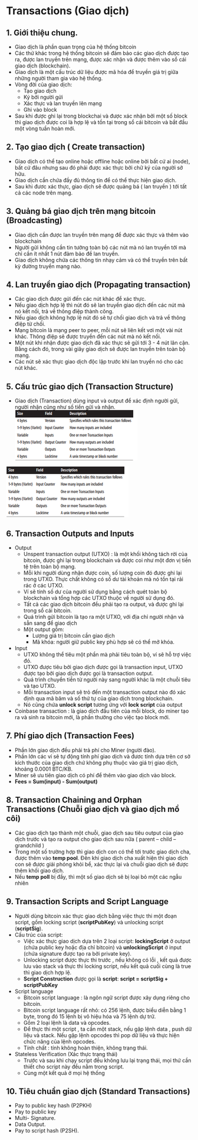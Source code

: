 # Transactions (Giao dịch)

## 1. Giới thiệu chung.
* Giao dịch là phần quan trọng của hệ thống bitcoin
* Các thứ khác trong hệ thống bitcoin sẽ đảm bảo các giao dịch được tạo ra, được lan truyền trên mạng, được xác nhận và được thêm vào sổ cái giao dịch (blockchain).
* Giao dịch là một cấu trúc dữ liệu được mã hóa để truyền giá trị giữa những người tham gia vào hệ thống.
* Vòng đời của giao dịch:
    - Tạo giao dịch
    - Ký bởi người gửi
    - Xác thực và lan truyền lên mạng
    - Ghi vào block
* Sau khi được ghi lại trong blockchai và được xác nhận bởi một số block thì giao dịch được coi là hợp lệ và tồn tại trong sổ cái bitcoin và bắt đầu một vòng tuần hoàn mới.

## 2. Tạo giao dịch ( Create transaction)
* Giao dịch có thể tạo online hoặc offline hoặc online bởi bất cứ ai (node), bất cứ đâu nhưng sau đó phải được xác thực bởi chữ ký của người sở hữu.
* Giao dịch cần chứa đầy đủ thông tin để có thể thực hiện giao dịch.
* Sau khi đươc xác thực, giao dịch sẽ được quảng bá ( lan truyền ) tới tất cả các node trên mạng.

## 3. Quảng bá giao dịch trên mạng bitcoin (Broadcasting)
* Giao dịch cần được lan truyền trên mạng để được xác thực và thêm vào blockchain
* Người gửi không cần tin tưởng toàn bộ các nút mà nó lan truyền tới mà chỉ cần ít nhất 1 nút đảm bảo đề lan truyền. 
* Giao dịch không chứa các thông tin nhạy cảm và có thể truyền trên bất kỳ đường truyền mạng nào.

## 4. Lan truyền giao dịch (Propagating transaction)
* Các giao dịch được gửi đến các nút khác để xác thực.
* Nếu giao dịch hợp lệ thì nút đó sẽ lan truyền giao dịch đến các nút mà nó kết nối, trả về thông điệp thành công.
* Nếu giao dịch không hợp lệ nút đó sẽ tự chối giao dịch và trả về thông điệp từ chối.
* Mạng bitcoin là mạng peer to peer, mỗi nút sẽ liên kết vơi một vài nút khác. Thông điệp sẽ được truyền đến các nút mà nó kết nối.
* Một nút khi nhận được giao dịch đã xác thực sẽ gửi tới 3 - 4 nút lân cận. Bằng cách đó, trong vài giây giao dịch sẽ được lan truyền trên toàn bộ mạng.
* Các nút sẽ xác thực giao dịch độc lập trước khi lan truyền nó cho các nút khác.

## 5. Cấu trúc giao dịch (Transaction Structure)
* Giao dịch (Transaction) dùng input và output để xác định người gửi, người nhận cũng như số tiền gửi và nhận.
![Transaction Structure](image/structure_transaction1.png)

![Transaction Structure](image/structure_transaction1.png)

## 6. Transaction Outputs and Inputs
* Output
    - Unspent transaction output (UTXO)  : là một khối không tách rời của bitcoin, được ghi lại trong blockchain và được coi như một đơn vị tiền tệ trên toàn bộ mạng.
    -  Mỗi khi người dùng nhận được coin, số lượng coin đó được ghi lại trong UTXO. Thực chất không có số dư tài khoản mà nó tồn tại rải rác ở các UTXO.
    - Ví sẽ tính số dư của người sử dụng bằng cách quét toàn bộ blockchain và tổng hợp các UTXO thuộc về người sử dụng đó.
    - Tất cả các giao dịch bitcoin đều phải tạo ra output, và được ghi lại trong sổ cái bitcoin. 
    - Quá trình gửi bitcoin là tạo ra một UTXO, với địa chỉ người nhận và sẵn sang để giao dịch
    - Một output gồm: 
        + Lượng giá trị bitcoin cần giao dịch
        + Mã khóa: người giữ public key phù hợp sẽ có thể mở khóa.
* Input
    - UTXO không thể tiêu một phần mà phải tiêu toàn bộ, ví sẽ hỗ trợ việc đó.
    - UTXO được tiêu bởi giao dịch được gọi là transaction input, UTXO được tạo bởi giao dịch được gọi là transaction output.
    - Quá trình chuyển tiền từ người này sang người khác là một chuỗi tiêu và tạo UTXO.
    - Mỗi transaction input sẽ trỏ đến một transaction output nào đó xác định qua mã băm và số thứ tự của giao dịch trong blockchain.
    - Nó cũng chứa **unlock script** tương ứng với **lock script** của output
* Coinbase transaction : là giao dịch đầu tiên của mỗi block, do miner tạo ra và sinh ra bitcoin mới, là phần thưởng cho việc tạo block mới.

## 7. Phí giao dịch (Transaction Fees)
* Phần lớn giao dịch đều phải trả phí cho Miner (người đào).
* Phần lớn các ví sẽ tự động tính phí giao dịch và đươc tính dựa trên cơ sở kích thước của giao dịch chứ không phụ thuộc vào giá trị giao dịch, khoảng 0.0001 BTC/KB.
* Miner sẽ ưu tiên giao dịch có phí để thêm vào giao dịch vào block.
* **Fees = Sum(input) - Sum(output)**

## 8. Transaction Chaining and Orphan Transactions (Chuỗi giao dịch và giao dịch mồ côi)
* Các giao dịch tạo thành một chuỗi, giao dịch sau tiêu output của giao dịch trước và tạo ra output cho giao dịch sau nữa ( parent – child – grandchild )
* Trong một số trường hợp thì giao dịch con có thể tới trước giao dịch cha, được thêm vào **temp pool**. Đên khi giao dịch cha xuất hiện thì giao dịch con sẽ được giải phóng khỏi bể, xác thực lại và chuỗi giao dịch sẽ được thêm khối giao dịch.
* Nếu **temp poll** bị đầy, thì một số giao dịch sẽ bị loại bỏ một các ngẫu nhiên

## 9. Transaction Scripts and Script Language
* Người dùng bitcoin xác thực giao dịch bằng việc thực thi một đoạn script, gồm locking  script (**scriptPubKey**) và unlocking script (**scriptSig**).
* Cấu trúc của script:
    - Việc xác thực giao dịch dựa trên 2 loại script: **lockingScript** ở output (chứa public key hoặc địa chỉ bitcoin) và **unlockingScript** ở input (chứa signature được tạo ra bởi private key).
    - Unlocking script được thực thi trước , nếu không có lỗi , kết quả được lưu vào stack và thực thi locking script, nếu kết quả cuối cùng là true thì giao dịch hợp lệ.
    - **Script Construction** được gọi là **script**: **script = scriptSig + scriptPubKey**
* Script language
    - Bitcoin script language : là ngôn ngữ script được xây dụng riêng cho bitcoin.
    - Bitcoin script language rất nhỏ: có 256 lệnh, được biểu diễn bằng 1 byte, trong đó 15 lệnh bị vô hiệu hóa và 75 lệnh dự trữ.
    - Gồm 2 loại lệnh là data và opcodes.
    - Để thực thi một script , ta cần một stack, nếu gặp lệnh data , push dữ liệu và stack. Nếu gặp lệnh opcodes thì pop dữ liệu và thực hiện chức năng của lệnh opcodes.
    - Tính chất : tính không hoàn thiện, không trạng thái.
* Stateless Verification (Xác thực trạng thái)
    - Trước và sau khi chạy script đều không lưu lại trạng thái, mọi thứ cần thiết cho script này đều nằm trong script.
    - Cùng một kết quả ở mọi hệ thống

## 10. Tiêu chuẩn giao dịch (Standard Transactions)
* Pay to public key hash (P2PKH)
* Pay to public key 
* Multi- Signature.
* Data Output.
* Pay to script hash (P2SH).




